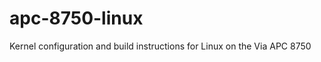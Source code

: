 apc-8750-linux
==============

Kernel configuration and build instructions for Linux on the Via APC 8750